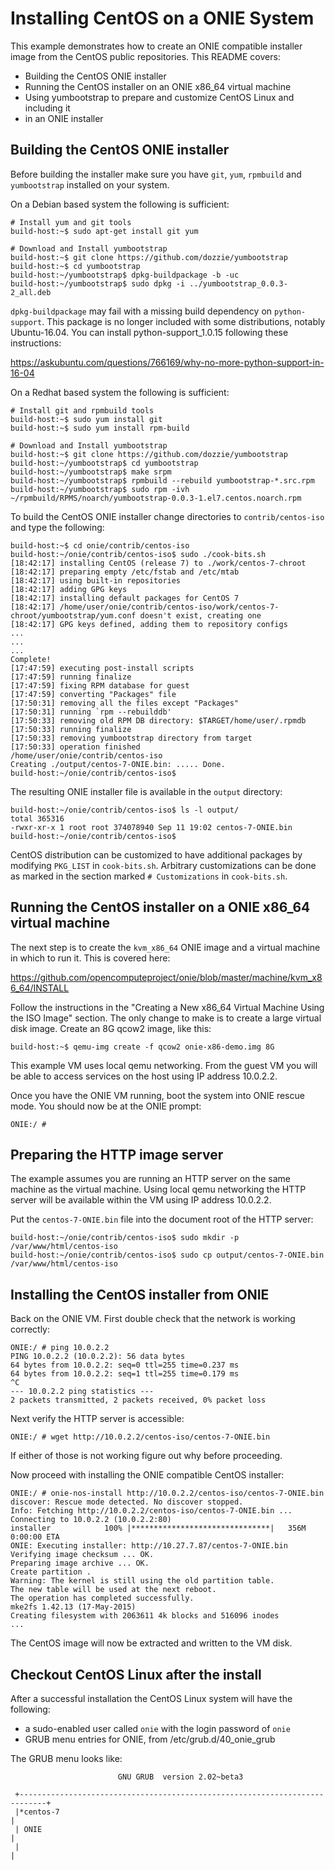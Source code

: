 # Installing CentOS on a ONIE System

This example demonstrates how to create an ONIE compatible installer
image from the CentOS public repositories.  This README covers:

* Building the CentOS ONIE installer
* Running the CentOS installer on an ONIE x86_64 virtual machine
* Using yumbootstrap to prepare and customize CentOS Linux and including it
* in an ONIE installer

## Building the CentOS ONIE installer

Before building the installer make sure you have `git`, `yum`, `rpmbuild` and `yumbootstrap`
installed on your system.

On a Debian based system the following is sufficient:

```
# Install yum and git tools
build-host:~$ sudo apt-get install git yum

# Download and Install yumbootstrap
build-host:~$ git clone https://github.com/dozzie/yumbootstrap
build-host:~$ cd yumbootstrap
build-host:~/yumbootstrap$ dpkg-buildpackage -b -uc
build-host:~/yumbootstrap$ sudo dpkg -i ../yumbootstrap_0.0.3-2_all.deb
```

`dpkg-buildpackage` may fail with a missing build dependency on
`python-support`.  This package is no longer included with some
distributions, notably Ubuntu-16.04.  You can install python-support_1.0.15
following these instructions:

https://askubuntu.com/questions/766169/why-no-more-python-support-in-16-04

On a Redhat based system the following is sufficient:

```
# Install git and rpmbuild tools
build-host:~$ sudo yum install git
build-host:~$ sudo yum install rpm-build

# Download and Install yumbootstrap
build-host:~$ git clone https://github.com/dozzie/yumbootstrap
build-host:~/yumbootstrap$ cd yumbootstrap
build-host:~/yumbootstrap$ make srpm
build-host:~/yumbootstrap$ rpmbuild --rebuild yumbootstrap-*.src.rpm
build-host:~/yumbootstrap$ sudo rpm -ivh ~/rpmbuild/RPMS/noarch/yumbootstrap-0.0.3-1.el7.centos.noarch.rpm
```

To build the CentOS ONIE installer change directories to `contrib/centos-iso`
and type the following:

```
build-host:~$ cd onie/contrib/centos-iso
build-host:~/onie/contrib/centos-iso$ sudo ./cook-bits.sh
[18:42:17] installing CentOS (release 7) to ./work/centos-7-chroot
[18:42:17] preparing empty /etc/fstab and /etc/mtab
[18:42:17] using built-in repositories
[18:42:17] adding GPG keys
[18:42:17] installing default packages for CentOS 7
[18:42:17] /home/user/onie/contrib/centos-iso/work/centos-7-chroot/yumbootstrap/yum.conf doesn't exist, creating one
[18:42:17] GPG keys defined, adding them to repository configs
...
...
...
Complete!
[17:47:59] executing post-install scripts
[17:47:59] running finalize
[17:47:59] fixing RPM database for guest
[17:47:59] converting "Packages" file
[17:50:31] removing all the files except "Packages"
[17:50:31] running `rpm --rebuilddb'
[17:50:33] removing old RPM DB directory: $TARGET/home/user/.rpmdb
[17:50:33] running finalize
[17:50:33] removing yumbootstrap directory from target
[17:50:33] operation finished
/home/user/onie/contrib/centos-iso
Creating ./output/centos-7-ONIE.bin: ..... Done.
build-host:~/onie/contrib/centos-iso$
```
The resulting ONIE installer file is available in the `output` directory:

```
build-host:~/onie/contrib/centos-iso$ ls -l output/
total 365316
-rwxr-xr-x 1 root root 374078940 Sep 11 19:02 centos-7-ONIE.bin
build-host:~/onie/contrib/centos-iso$
```

CentOS distribution can be customized to have additional packages by modifying `PKG_LIST` in `cook-bits.sh`.
Arbitrary customizations can be done as marked in the section marked `# Customizations` in `cook-bits.sh`.

## Running the CentOS installer on a ONIE x86_64 virtual machine

The next step is to create the `kvm_x86_64` ONIE image and a virtual
machine in which to run it.  This is covered here:

https://github.com/opencomputeproject/onie/blob/master/machine/kvm_x86_64/INSTALL

Follow the instructions in the "Creating a New x86_64 Virtual Machine
Using the ISO Image" section.  The only change to make is to create a
large virtual disk image.  Create an 8G qcow2 image, like this:

```
build-host:~$ qemu-img create -f qcow2 onie-x86-demo.img 8G
```

This example VM uses local qemu networking.  From the guest VM you
will be able to access services on the host using IP address 10.0.2.2.

Once you have the ONIE VM running, boot the system into ONIE rescue
mode.  You should now be at the ONIE prompt:

```
ONIE:/ #
```

## Preparing the HTTP image server

The example assumes you are running an HTTP server on the same machine
as the virtual machine.  Using local qemu networking the HTTP server
will be available within the VM using IP address 10.0.2.2.

Put the `centos-7-ONIE.bin` file into the document root of the HTTP server:

```
build-host:~/onie/contrib/centos-iso$ sudo mkdir -p /var/www/html/centos-iso
build-host:~/onie/contrib/centos-iso$ sudo cp output/centos-7-ONIE.bin  /var/www/html/centos-iso
```

## Installing the CentOS installer from ONIE

Back on the ONIE VM.  First double check that the network is working
correctly:

```
ONIE:/ # ping 10.0.2.2
PING 10.0.2.2 (10.0.2.2): 56 data bytes
64 bytes from 10.0.2.2: seq=0 ttl=255 time=0.237 ms
64 bytes from 10.0.2.2: seq=1 ttl=255 time=0.179 ms
^C
--- 10.0.2.2 ping statistics ---
2 packets transmitted, 2 packets received, 0% packet loss
```

Next verify the HTTP server is accessible:

```
ONIE:/ # wget http://10.0.2.2/centos-iso/centos-7-ONIE.bin
```

If either of those is not working figure out why before proceeding.

Now proceed with installing the ONIE compatible CentOS installer:

```
ONIE:/ # onie-nos-install http://10.0.2.2/centos-iso/centos-7-ONIE.bin
discover: Rescue mode detected. No discover stopped.
Info: Fetching http://10.0.2.2/centos-iso/centos-7-ONIE.bin ...
Connecting to 10.0.2.2 (10.0.2.2:80)
installer            100% |*******************************|   356M  0:00:00 ETA
ONIE: Executing installer: http://10.27.7.87/centos-7-ONIE.bin
Verifying image checksum ... OK.
Preparing image archive ... OK.
Create partition .
Warning: The kernel is still using the old partition table.
The new table will be used at the next reboot.
The operation has completed successfully.
mke2fs 1.42.13 (17-May-2015)
Creating filesystem with 2063611 4k blocks and 516096 inodes
...
```

The CentOS image will now be extracted and written to the VM disk.


## Checkout CentOS Linux after the install

After a successful installation the CentOS Linux system will have the following:

- a sudo-enabled user called `onie` with the login password of `onie`
- GRUB menu entries for ONIE, from /etc/grub.d/40_onie_grub

The GRUB menu looks like:

```
                        GNU GRUB  version 2.02~beta3

 +----------------------------------------------------------------------------+
 |*centos-7                                                                   |
 | ONIE                                                                       |
 |                                                                            |
```

